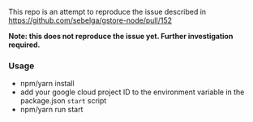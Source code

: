 This repo is an attempt to reproduce the issue described in https://github.com/sebelga/gstore-node/pull/152

**Note: this does not reproduce the issue yet. Further investigation required.**

### Usage

- npm/yarn install
- add your google cloud project ID to the environment variable in the package.json `start` script
- npm/yarn run start
